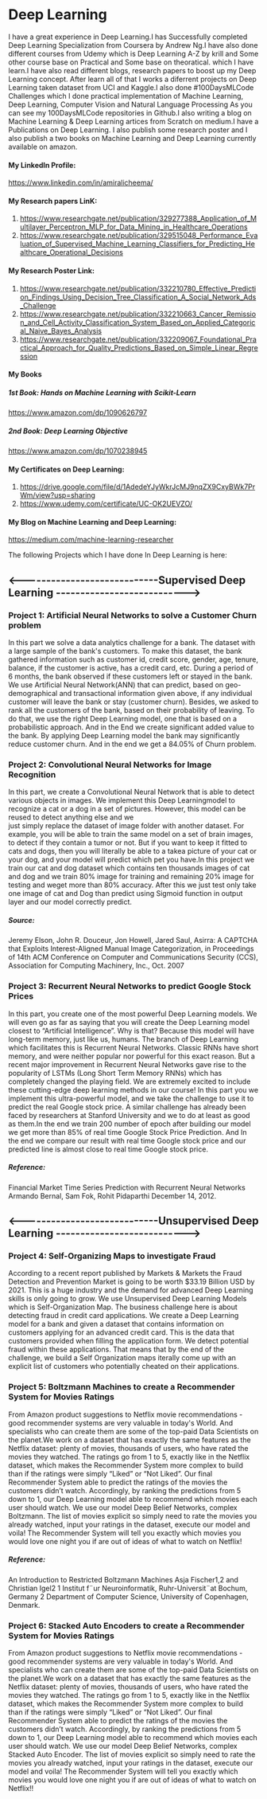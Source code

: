 # Deep Learning
I have a great experience in Deep Learning.I has Successfully completed Deep Learning Specialization from Coursera by Andrew Ng.I have also done  different courses from Udemy which is Deep Learning A-Z by krill and Some other course base on Practical and Some base on theoratical. which I have learn.I have also read different blogs, research papers to boost up my Deep Learning concept.
After learn all of that I works a diferrent projects on Deep Learning taken dataset from UCI and Kaggle.I also done #100DaysMLCode Challenges which I done practical implementation of Machine Learning, Deep Learning, Computer Vision and Natural Language Processing As you can see my 100DaysMLCode repositories in Github.I also writing a blog on Machine Learning & Deep Learning 
artices from Scratch on medium.I have a Publications on Deep Learning. I also publish some research poster and I also publish a two books on Machine Learning and Deep Learning currently available on amazon.

#### My LinkedIn Profile:
https://www.linkedin.com/in/amiralicheema/

#### My Research papers LinK:
1.	https://www.researchgate.net/publication/329277388_Application_of_Multilayer_Perceptron_MLP_for_Data_Mining_in_Healthcare_Operations
2.	https://www.researchgate.net/publication/329515048_Performance_Evaluation_of_Supervised_Machine_Learning_Classifiers_for_Predicting_Healthcare_Operational_Decisions

#### My Research Poster Link:
1.	https://www.researchgate.net/publication/332210780_Effective_Prediction_Findings_Using_Decision_Tree_Classification_A_Social_Network_Ads_Challenge
2.	https://www.researchgate.net/publication/332210663_Cancer_Remission_and_Cell_Activity_Classification_System_Based_on_Applied_Categorical_Naive_Bayes_Analysis
3. https://www.researchgate.net/publication/332209067_Foundational_Practical_Approach_for_Quality_Predictions_Based_on_Simple_Linear_Regression

#### My Books
##### 1st Book: Hands on Machine Learning with Scikit-Learn
https://www.amazon.com/dp/1090626797
##### 2nd Book: Deep Learning Objective
https://www.amazon.com/dp/1070238945

#### My Certificates on Deep Learning:
1.	https://drive.google.com/file/d/1AdedeYJyWkrJcMJ9nqZX9CxyBWk7PrWm/view?usp=sharing
2.	https://www.udemy.com/certificate/UC-OK2UEVZO/

#### My Blog on Machine Learning and Deep Learning:
https://medium.com/machine-learning-researcher


The following Projects which I have done In Deep Learning is here:

## <----------------------------Supervised Deep Learning --------------------------->

### Project 1: Artificial Neural Networks to solve a Customer Churn problem
In this part we solve a data analytics challenge for a bank. The dataset with a large sample of  the bank's customers. To make this 
dataset, the bank gathered information such as customer id, credit score, gender, age, tenure, balance, if the customer is active, 
has a credit card, etc. During a period of 6 months, the bank observed if these customers left or stayed in the bank. We use Artificial 
Neural Network(ANN) that can predict, based on geo-demographical and transactional information given above, if any individual customer
will leave the bank or stay (customer churn). Besides, we asked to rank all the customers of the bank, based on their probability of 
leaving. To do that, we use the right Deep Learning model, one that is based on a probabilistic approach. And in the End we create 
significant added value to the bank. By applying Deep Learning model the bank may significantly reduce customer churn.
And in the end we get a 84.05% of Churn problem.

### Project 2: Convolutional Neural Networks for Image Recognition
In this part, we create a Convolutional Neural Network that is able to detect various objects in images. We implement this Deep 
Learningmodel to recognize a cat or a dog in a set of pictures. However, this model can be reused to detect anything else and we  
just simply replace the dataset of image folder with another dataset. For example, you will be able to train the same model on a
set of brain images, to detect if they contain a tumor or not. But if you want to keep it fitted to cats and dogs, then you will 
literally be able to a takea picture of your cat or your dog, and your model will predict which pet you have.In this project we 
train our cat and dog dataset which contains ten thousands images of cat and dog and we train 80% image for training and remaining 
20% image for testing and weget more than 80% accuracy. After this we just test only take one image of cat and Dog than predict 
using Sigmoid function in output layer and our model correctly predict.
##### Source: 
Jeremy Elson, John R. Douceur, Jon Howell, Jared Saul, Asirra: A CAPTCHA that Exploits Interest-Aligned Manual 
Image Categorization, in Proceedings of 14th ACM Conference on Computer and Communications Security (CCS), Association 
for Computing Machinery, Inc., Oct. 2007

### Project 3: Recurrent Neural Networks to predict Google Stock Prices
In this part, you create one of the most powerful Deep Learning models. We will even go as far as saying that you will create 
the Deep Learning model closest to “Artificial Intelligence”. Why is that? Because this model will have long-term memory,
just like us, humans. The branch of Deep Learning which facilitates this is Recurrent Neural Networks. Classic RNNs have 
short memory, and were neither popular nor powerful for this exact reason. But a recent major improvement in Recurrent Neural
Networks gave rise to the popularity of LSTMs (Long Short Term Memory RNNs) which has completely changed the playing field.
We are extremely excited to include these cutting-edge deep learning methods in our course! In this part you we implement 
this ultra-powerful model, and we take the challenge to use it to predict the real Google stock price. A similar challenge
has already been faced by researchers at Stanford University and we to do at least as good as them.In the end we train 200
number of epoch after building our model we get more than 85% of real time Google Stock Price Prediction. And In the end 
we compare our result with real time Google stock price and our predicted line is almost close to real time Google stock price.
##### Reference:
Financial Market Time Series Prediction with Recurrent Neural Networks Armando Bernal, Sam Fok, Rohit Pidaparthi December 14, 2012.

## <----------------------------Unsupervised Deep Learning --------------------------->

### Project 4: Self-Organizing Maps to investigate Fraud
According to a recent report published by Markets & Markets the Fraud Detection and Prevention Market is going to be worth 
$33.19 Billion USD by 2021. This is a huge industry and the demand for advanced Deep Learning skills is only going to grow. 
We use Unsupervised Deep Learning Models which is Self-Organization Map. The business challenge here is about detecting fraud 
in credit card applications. We create a Deep Learning model for a bank and given a dataset that contains information on customers
applying for an advanced credit card. This is the data that customers provided when filling the application form. We detect 
potential fraud within these applications. That means that by the end of the challenge, we build a Self Organization maps iterally
come up with an explicit list of customers who potentially cheated on their applications.

### Project 5: Boltzmann Machines to create a Recommender System for Movies Ratings
From Amazon product suggestions to Netflix movie recommendations - good recommender systems are very valuable in today's World.
And specialists who can create them are some of the top-paid Data Scientists on the planet.We work on a dataset that has exactly
the same features as the Netflix dataset: plenty of movies, thousands of users, who have rated the movies they watched. 
The ratings go from 1 to 5, exactly like in the Netflix dataset, which makes the Recommender System more complex to build 
than if the ratings were simply “Liked” or “Not Liked”. Our final Recommender System able to predict the ratings of the movies 
the customers didn’t watch. Accordingly, by ranking the predictions from 5 down to 1, our Deep Learning model able to recommend
which movies each user should watch. We use our model Deep Belief Networks, complex Boltzmann. The list of movies explicit so 
simply need to rate the movies you already watched, input your ratings in the dataset, execute our model and voila! The Recommender
System will tell you exactly which movies you would love one night you if are out of ideas of what to watch on Netflix! 
##### Reference:
An Introduction to Restricted Boltzmann Machines Asja Fischer1,2 and Christian Igel2 1 Institut f¨ur Neuroinformatik,
Ruhr-Universit¨at Bochum, Germany 2 Department of Computer Science, University of Copenhagen, Denmark.

### Project 6: Stacked Auto Encoders to create a Recommender System for Movies Ratings
From Amazon product suggestions to Netflix movie recommendations - good recommender systems are very valuable in today's World. 
And specialists who can create them are some of the top-paid Data Scientists on the planet.We work on a dataset that has exactly
the same features as the Netflix dataset: plenty of movies, thousands of users, who have rated the movies they watched. The 
ratings go from 1 to 5, exactly like in the Netflix dataset, which makes the Recommender System more complex to build than 
if the ratings were simply “Liked” or “Not Liked”. Our final Recommender System able to predict the ratings of the movies the 
customers didn’t watch. Accordingly, by ranking the predictions from 5 down to 1, our Deep Learning model able to recommend
which movies each user should watch. We use our model Deep Belief Networks, complex Stacked Auto Encoder. The list of movies 
explicit so simply need to rate the movies you already watched, input your ratings in the dataset, execute our model and voila! 
The Recommender System will tell you exactly which movies you would love one night you if are out of ideas of what to watch on
Netflix!!
